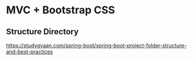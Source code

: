 # MVC + Bootstrap CSS

## Structure Directory
https://studygyaan.com/spring-boot/spring-boot-project-folder-structure-and-best-practices
